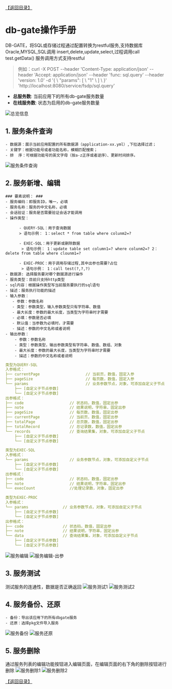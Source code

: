 [【返回目录】](../README.md)

# db-gate操作手册 #
DB-GATE，将SQL或存储过程通过配置转换为restful服务,支持数据库 Oracle,MYSQL,SQL调用 insert,delete,update,select,过程调用call test.getData()
服务调用方式支持restful
> 例如：curl -X POST --header 'Content-Type: application/json' --header 'Accept: application/json' --header 'func: sql.query' --header 'version: 1.0' -d '{ \ "params": [ \ "1" \ ] \ }' 'http://localhost:8080/service/fsdp/sql.query'

- **总服务数**: 当前应用下的所有db-gate服务数量
- **在线服务数**: 状态为启用的db-gate服务数量

![总览信息](images/dbgate/dbgate_info.jpg)

## 1. 服务条件查询 ##
	- 数据源：展示当前应用配置的所有数据源（application-xx.yml）,下拉选择过滤；
	- 关键字：根据功能号或者功能名称，模糊匹配搜索；
	- 排  序：可根据功能号的英文字母（按a-z正序或者逆序）、更新时间排序。

![服务条件查询](images/dbgate/dbgate_filter.png)

## 2. 服务新增、编辑 ##
	### 要素说明： ###
	- 服务编码：即服务ID，唯一，必填
	- 服务名称：服务的中文名称，必填
	- 会话验证：服务是否需要验证会话才能调用
	- 操作类型：

	      - QUERY-SQL：用于查询数据
    	  > 语句示例： 1：select * from table where colunm2=?

    	  - EXEC-SQL：用于更新或删除数据
    	   > 语句示例： 1：update table set column1=? where colunm2=? 2：delete from table where clounm1=?

    	  - EXEC-PROC：用于调用存储过程,其中出参也需要?占位
    	   > 语句示例： 1：call test(?,?,?)
	- 数据源: 选择服务要对哪个数据源进行操作
	- 服务类型：目前只支持http类型
	- sql内容：根据操作类型写当前服务要执行的sql语句
	- 描述：服务执行功能的描述
	- 输入参数：
	   - 参数：参数名称
       - 类型：参数类型，输入参数类型只有字符串、数值
       - 最大长度：参数的最大长度，当类型为字符串时才需要
       - 必填：参数是否必填
       - 默认值：当参数为必填时，才需要
       - 描述：参数的中文名称或者说明
    - 输出参数：
		- 参数：参数名称
		- 类型：参数类型，输出参数类型有字符串、数值、数组、对象
		- 最大长度：参数的最大长度，当类型为字符串时才需要
		- 描述：参数的中文名称或者说明


```yaml
类型为QUERY-SQL
入参格式：
├── currentPage                    // 当前页，数值，固定入参
├── pageSize                       // 每页数，数值，固定入参
└── params                         // 业务参数节点，对象，可添加自定义子节点
    ├── [自定义子节点参数]
    └── [自定义子节点参数]
出参格式：
├── code                    // 状态码，数值，固定出参
├── note                    // 结果说明，字符串，固定出参
├── pageSize                // 每页数，数值，固定出参
├── currentPage             // 当前页，数值，固定出参
├── totalPage               // 总页数，数值，固定出参
├── totalRecord             // 总记录数，数值，固定出参
└── records                 // 查询结果集，对象，可添加自定义子节点
    ├── [自定义子节点参数]
    └── [自定义子节点参数]
```

```yaml
类型为EXEC-SQL
入参格式：
└── params                  // 业务参数节点，对象，可添加自定义子节点
    ├── [自定义子节点参数]
    └── [自定义子节点参数]
出参格式：
├── code                    // 状态码，数值，固定出参
├── note                    // 结果说明，字符串，固定出参
└── execCount               //处理记录数，对象，固定出参
```


```yaml
类型为EXEC-PROC
入参格式：
└── params               // 业务参数节点，对象，可添加自定义子节点
    ├── [自定义子节点参数]
    └── [自定义子节点参数]
出参格式：
├── code                 // 状态码，数值，固定出参
├── note                 // 结果说明，字符串，固定出参
└── data                 // 查询结果集，对象，可添加自定义子节点
    ├── [自定义子节点参数]
    └── [自定义子节点参数]
```

![服务编辑](images/dbgate/dbgate_edit1.jpg)
![服务编辑-出参](images/dbgate/dbgate_edit2.jpg)

## 3. 服务测试 ##
   测试服务的连通性，数据是否正确返回
![服务测试1](images/dbgate/dbgate_test1.jpg)
![服务测试2](images/dbgate/dbgate_test2.jpg)

## 4. 服务备份、还原 ##

	- 备份：导出该应用下的所有dbgate服务
	- 还原：选择pkg文件导入服务
![服务备份](images/dbgate/dbgate_data.jpg)
![服务还原](images/dbgate/dbgate_import.jpg)

## 5. 服务删除 ##
   通过服务列表的编辑功能按钮进入编辑页面，在编辑页面的右下角的删除按钮进行删除
![服务删除1](images/dbgate/dbgate_delete1.jpg)
![服务删除2](images/dbgate/dbgate_delete2.jpg)

[【返回目录】](../README.md)
